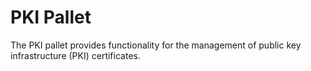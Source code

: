 # PKI Pallet

The PKI pallet provides functionality for the management of public key infrastructure (PKI) certificates.